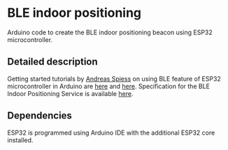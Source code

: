 # BLE indoor positioning

Arduino code to create the BLE indoor positioning beacon using ESP32 microcontroller.

## Detailed description

Getting started tutorials by [Andreas Spiess](https://www.youtube.com/channel/UCu7_D0o48KbfhpEohoP7YSQ) on using BLE feature of ESP32 microcontroller in Arduino are [here](https://www.youtube.com/watch?app=desktop&v=2mePPqiocUE) and [here](https://www.youtube.com/watch?app=desktop&v=osneajf7Xkg). Specification for the BLE Indoor Positioning Service is available [here](https://www.bluetooth.com/specifications/specs/indoor-positioning-service-1-0/).

## Dependencies

ESP32 is programmed using Arduino IDE with the additional ESP32 core installed.
